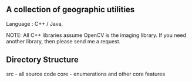 A collection of geographic utilities
------------------------------------

Language : C++ / Java, 

NOTE: All C++ libraries assume OpenCV is the imaging library. If you need another library, then please send me a request.

Directory Structure
-------------------
src - all source code
   core - enumerations and other core features



